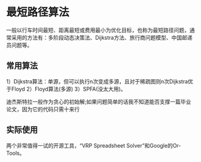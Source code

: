 # 最短路径算法
一般以行车时间最短、距离最短或费用最小为优化目标，也称为最短路径问题，通常采用的方法有：多阶段动态决策法、Dijkstra方法、旅行商问题模型、中国邮递员问题等。


## 常用算法
1）Dijkstra算法：单源，但可以执行n次变成多源，且对于稀疏图则n次Dijkstra优于Floyd
2）Floyd算法(多源)
3）SPFA(没太大用)。


迪杰斯特拉一般作为贪心的初始解;如果问题简单的话我不知道能否支撑一篇毕业论文，因为它的代码只需十来行


## 实际使用

两个非常值得一试的开源工具，“VRP Spreadsheet Solver”和Google的Or-Tools。